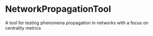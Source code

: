 # NetworkPropagationTool
A tool for testing phenomena propagation in networks with a focus on centrality metrics
